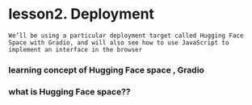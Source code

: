 # lesson2. Deployment 
```
We’ll be using a particular deployment target called Hugging Face Space with Gradio, and will also see how to use JavaScript to implement an interface in the browser
```
### learning concept of Hugging Face space , Gradio 

### what is Hugging Face space?? 
